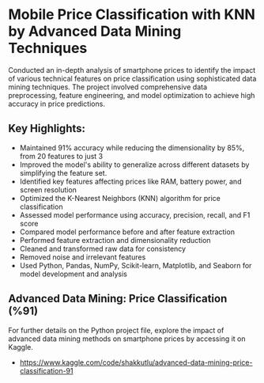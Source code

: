 # Mobile Price Classification with KNN by Advanced Data Mining Techniques

Conducted an in-depth analysis of smartphone prices to identify the impact of various technical features on price classification using sophisticated data mining techniques. The project involved comprehensive data preprocessing, feature engineering, and model optimization to achieve high accuracy in price predictions.

## Key Highlights:

- Maintained 91% accuracy while reducing the dimensionality by 85%, from 20 features to just 3
- Improved the model's ability to generalize across different datasets by simplifying the feature set.
- Identified key features affecting prices like RAM, battery power, and screen resolution
- Optimized the K-Nearest Neighbors (KNN) algorithm for price classification
- Assessed model performance using accuracy, precision, recall, and F1 score
- Compared model performance before and after feature extraction
- Performed feature extraction and dimensionality reduction
- Cleaned and transformed raw data for consistency
- Removed noise and irrelevant features
- Used Python, Pandas, NumPy, Scikit-learn, Matplotlib, and Seaborn for model development and analysis

## Advanced Data Mining: Price Classification (%91)
For further details on the Python project file, explore the impact of advanced data mining methods on smartphone prices by accessing it on Kaggle.
- https://www.kaggle.com/code/shakkutlu/advanced-data-mining-price-classification-91
